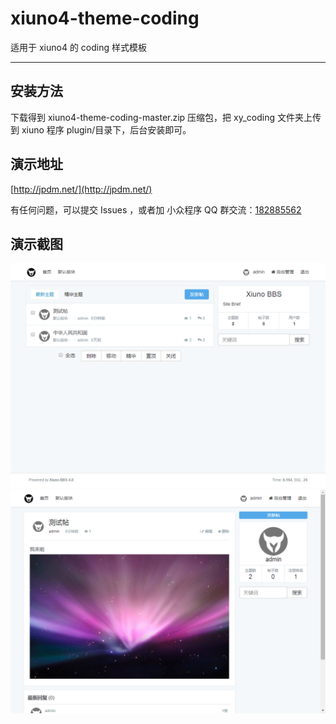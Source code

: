 # xiuno4-theme-coding

适用于 xiuno4 的 coding 样式模板
- - -
## 安装方法
下载得到 xiuno4-theme-coding-master.zip 压缩包，把 xy_coding 文件夹上传到 xiuno 程序 plugin/目录下，后台安装即可。
## 演示地址
[http://jpdm.net/](http://jpdm.net/)

有任何问题，可以提交 Issues ，或者加 小众程序 QQ 群交流：[182885562](//shang.qq.com/wpa/qunwpa?idkey=4d70b9bd2557173f327530492a814ea8378c87306d8dbf45be5b2c921ccc633f)

## 演示截图
![image](https://github.com/wfdaj/xiuno4-theme-coding/blob/master/xiuno4-theme-coding1.png)
![image](https://github.com/wfdaj/xiuno4-theme-coding/blob/master/xiuno4-theme-coding2.png)
